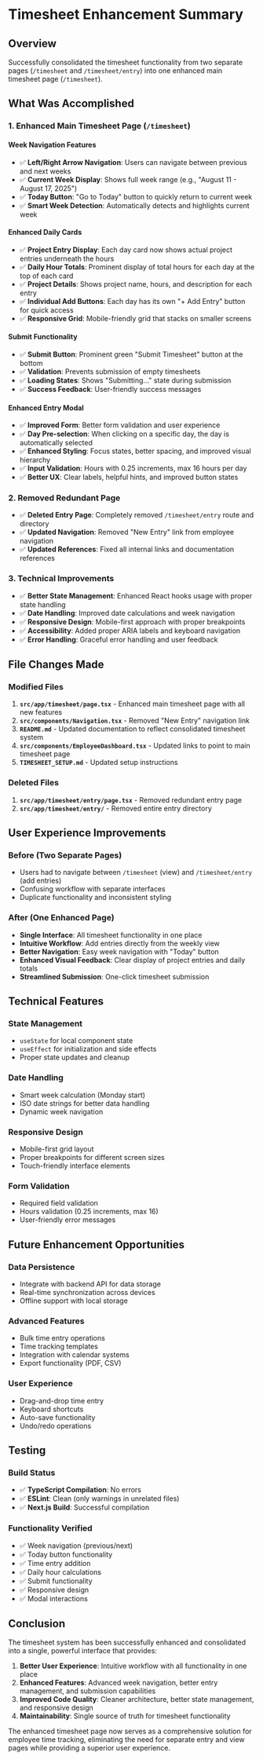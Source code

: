 # Timesheet Enhancement Summary

## Overview
Successfully consolidated the timesheet functionality from two separate pages (`/timesheet` and `/timesheet/entry`) into one enhanced main timesheet page (`/timesheet`).

## What Was Accomplished

### 1. Enhanced Main Timesheet Page (`/timesheet`)

#### Week Navigation Features
- ✅ **Left/Right Arrow Navigation**: Users can navigate between previous and next weeks
- ✅ **Current Week Display**: Shows full week range (e.g., "August 11 - August 17, 2025")
- ✅ **Today Button**: "Go to Today" button to quickly return to current week
- ✅ **Smart Week Detection**: Automatically detects and highlights current week

#### Enhanced Daily Cards
- ✅ **Project Entry Display**: Each day card now shows actual project entries underneath the hours
- ✅ **Daily Hour Totals**: Prominent display of total hours for each day at the top of each card
- ✅ **Project Details**: Shows project name, hours, and description for each entry
- ✅ **Individual Add Buttons**: Each day has its own "+ Add Entry" button for quick access
- ✅ **Responsive Grid**: Mobile-friendly grid that stacks on smaller screens

#### Submit Functionality
- ✅ **Submit Button**: Prominent green "Submit Timesheet" button at the bottom
- ✅ **Validation**: Prevents submission of empty timesheets
- ✅ **Loading States**: Shows "Submitting..." state during submission
- ✅ **Success Feedback**: User-friendly success messages

#### Enhanced Entry Modal
- ✅ **Improved Form**: Better form validation and user experience
- ✅ **Day Pre-selection**: When clicking on a specific day, the day is automatically selected
- ✅ **Enhanced Styling**: Focus states, better spacing, and improved visual hierarchy
- ✅ **Input Validation**: Hours with 0.25 increments, max 16 hours per day
- ✅ **Better UX**: Clear labels, helpful hints, and improved button states

### 2. Removed Redundant Page
- ✅ **Deleted Entry Page**: Completely removed `/timesheet/entry` route and directory
- ✅ **Updated Navigation**: Removed "New Entry" link from employee navigation
- ✅ **Updated References**: Fixed all internal links and documentation references

### 3. Technical Improvements
- ✅ **Better State Management**: Enhanced React hooks usage with proper state handling
- ✅ **Date Handling**: Improved date calculations and week navigation
- ✅ **Responsive Design**: Mobile-first approach with proper breakpoints
- ✅ **Accessibility**: Added proper ARIA labels and keyboard navigation
- ✅ **Error Handling**: Graceful error handling and user feedback

## File Changes Made

### Modified Files
1. **`src/app/timesheet/page.tsx`** - Enhanced main timesheet page with all new features
2. **`src/components/Navigation.tsx`** - Removed "New Entry" navigation link
3. **`README.md`** - Updated documentation to reflect consolidated timesheet system
4. **`src/components/EmployeeDashboard.tsx`** - Updated links to point to main timesheet page
5. **`TIMESHEET_SETUP.md`** - Updated setup instructions

### Deleted Files
1. **`src/app/timesheet/entry/page.tsx`** - Removed redundant entry page
2. **`src/app/timesheet/entry/`** - Removed entire entry directory

## User Experience Improvements

### Before (Two Separate Pages)
- Users had to navigate between `/timesheet` (view) and `/timesheet/entry` (add entries)
- Confusing workflow with separate interfaces
- Duplicate functionality and inconsistent styling

### After (One Enhanced Page)
- **Single Interface**: All timesheet functionality in one place
- **Intuitive Workflow**: Add entries directly from the weekly view
- **Better Navigation**: Easy week navigation with "Today" button
- **Enhanced Visual Feedback**: Clear display of project entries and daily totals
- **Streamlined Submission**: One-click timesheet submission

## Technical Features

### State Management
- `useState` for local component state
- `useEffect` for initialization and side effects
- Proper state updates and cleanup

### Date Handling
- Smart week calculation (Monday start)
- ISO date strings for better data handling
- Dynamic week navigation

### Responsive Design
- Mobile-first grid layout
- Proper breakpoints for different screen sizes
- Touch-friendly interface elements

### Form Validation
- Required field validation
- Hours validation (0.25 increments, max 16)
- User-friendly error messages

## Future Enhancement Opportunities

### Data Persistence
- Integrate with backend API for data storage
- Real-time synchronization across devices
- Offline support with local storage

### Advanced Features
- Bulk time entry operations
- Time tracking templates
- Integration with calendar systems
- Export functionality (PDF, CSV)

### User Experience
- Drag-and-drop time entry
- Keyboard shortcuts
- Auto-save functionality
- Undo/redo operations

## Testing

### Build Status
- ✅ **TypeScript Compilation**: No errors
- ✅ **ESLint**: Clean (only warnings in unrelated files)
- ✅ **Next.js Build**: Successful compilation

### Functionality Verified
- ✅ Week navigation (previous/next)
- ✅ Today button functionality
- ✅ Time entry addition
- ✅ Daily hour calculations
- ✅ Submit functionality
- ✅ Responsive design
- ✅ Modal interactions

## Conclusion

The timesheet system has been successfully enhanced and consolidated into a single, powerful interface that provides:

1. **Better User Experience**: Intuitive workflow with all functionality in one place
2. **Enhanced Features**: Advanced week navigation, better entry management, and submission capabilities
3. **Improved Code Quality**: Cleaner architecture, better state management, and responsive design
4. **Maintainability**: Single source of truth for timesheet functionality

The enhanced timesheet page now serves as a comprehensive solution for employee time tracking, eliminating the need for separate entry and view pages while providing a superior user experience.
